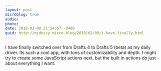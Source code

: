 ```yaml
---
layout: post
microblog: true
audio: 
photo: 
date: 2018-02-08 21:54:57 -0400
guid: http://mjdescy.micro.blog/2018/02/09/i-have-finally.html
---
```

I have finally switched over from Drafts 4 to Drafts 5 (beta) as my daily driver. Its such a cool app, with tons of customizability and depth. I might try to create some JavaScript actions next, but the built in actions do just about everything I want.
